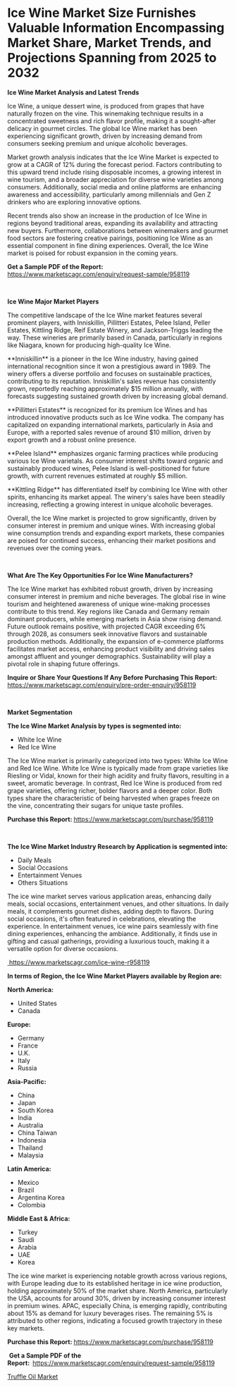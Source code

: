 <p><h1>Ice Wine Market Size Furnishes Valuable Information Encompassing Market Share, Market Trends, and Projections Spanning from 2025 to 2032</h1></p><p><strong>Ice Wine Market Analysis and Latest Trends</strong></p>
<p><p>Ice Wine, a unique dessert wine, is produced from grapes that have naturally frozen on the vine. This winemaking technique results in a concentrated sweetness and rich flavor profile, making it a sought-after delicacy in gourmet circles. The global Ice Wine market has been experiencing significant growth, driven by increasing demand from consumers seeking premium and unique alcoholic beverages. </p><p>Market growth analysis indicates that the Ice Wine Market is expected to grow at a CAGR of 12% during the forecast period. Factors contributing to this upward trend include rising disposable incomes, a growing interest in wine tourism, and a broader appreciation for diverse wine varieties among consumers. Additionally, social media and online platforms are enhancing awareness and accessibility, particularly among millennials and Gen Z drinkers who are exploring innovative options.</p><p>Recent trends also show an increase in the production of Ice Wine in regions beyond traditional areas, expanding its availability and attracting new buyers. Furthermore, collaborations between winemakers and gourmet food sectors are fostering creative pairings, positioning Ice Wine as an essential component in fine dining experiences. Overall, the Ice Wine market is poised for robust expansion in the coming years.</p></p>
<p><strong>Get a Sample PDF of the Report:&nbsp;</strong> <a href="https://www.marketscagr.com/enquiry/request-sample/958119?utm_campaign=2107&utm_medium=2&utm_source=Github&utm_content=ia&utm_term=14022025&utm_id=ice-wine">https://www.marketscagr.com/enquiry/request-sample/958119</a></p>
<p>&nbsp;</p>
<p><strong>Ice Wine Major Market Players</strong></p>
<p><p>The competitive landscape of the Ice Wine market features several prominent players, with Inniskillin, Pillitteri Estates, Pelee Island, Peller Estates, Kittling Ridge, Reif Estate Winery, and Jackson-Triggs leading the way. These wineries are primarily based in Canada, particularly in regions like Niagara, known for producing high-quality Ice Wine.</p><p>**Inniskillin** is a pioneer in the Ice Wine industry, having gained international recognition since it won a prestigious award in 1989. The winery offers a diverse portfolio and focuses on sustainable practices, contributing to its reputation. Inniskillin's sales revenue has consistently grown, reportedly reaching approximately $15 million annually, with forecasts suggesting sustained growth driven by increasing global demand.</p><p>**Pillitteri Estates** is recognized for its premium Ice Wines and has introduced innovative products such as Ice Wine vodka. The company has capitalized on expanding international markets, particularly in Asia and Europe, with a reported sales revenue of around $10 million, driven by export growth and a robust online presence.</p><p>**Pelee Island** emphasizes organic farming practices while producing various Ice Wine varietals. As consumer interest shifts toward organic and sustainably produced wines, Pelee Island is well-positioned for future growth, with current revenues estimated at roughly $5 million.</p><p>**Kittling Ridge** has differentiated itself by combining Ice Wine with other spirits, enhancing its market appeal. The winery's sales have been steadily increasing, reflecting a growing interest in unique alcoholic beverages.</p><p>Overall, the Ice Wine market is projected to grow significantly, driven by consumer interest in premium and unique wines. With increasing global wine consumption trends and expanding export markets, these companies are poised for continued success, enhancing their market positions and revenues over the coming years.</p></p>
<p>&nbsp;</p>
<p><strong>What Are The Key Opportunities For Ice Wine Manufacturers?</strong></p>
<p><p>The Ice Wine market has exhibited robust growth, driven by increasing consumer interest in premium and niche beverages. The global rise in wine tourism and heightened awareness of unique wine-making processes contribute to this trend. Key regions like Canada and Germany remain dominant producers, while emerging markets in Asia show rising demand. Future outlook remains positive, with projected CAGR exceeding 6% through 2028, as consumers seek innovative flavors and sustainable production methods. Additionally, the expansion of e-commerce platforms facilitates market access, enhancing product visibility and driving sales amongst affluent and younger demographics. Sustainability will play a pivotal role in shaping future offerings.</p></p>
<p><strong>Inquire or Share Your Questions If Any Before Purchasing This Report:</strong> <a href="https://www.marketscagr.com/enquiry/pre-order-enquiry/958119?utm_campaign=2107&utm_medium=2&utm_source=Github&utm_content=ia&utm_term=14022025&utm_id=ice-wine">https://www.marketscagr.com/enquiry/pre-order-enquiry/958119</a></p>
<p>&nbsp;</p>
<p><strong>Market Segmentation</strong></p>
<p><strong>The Ice Wine Market Analysis by types is segmented into:</strong></p>
<p><ul><li>White Ice Wine</li><li>Red Ice Wine</li></ul></p>
<p><p>The Ice Wine market is primarily categorized into two types: White Ice Wine and Red Ice Wine. White Ice Wine is typically made from grape varieties like Riesling or Vidal, known for their high acidity and fruity flavors, resulting in a sweet, aromatic beverage. In contrast, Red Ice Wine is produced from red grape varieties, offering richer, bolder flavors and a deeper color. Both types share the characteristic of being harvested when grapes freeze on the vine, concentrating their sugars for unique taste profiles.</p></p>
<p><strong>Purchase this Report:&nbsp;</strong><a href="https://www.marketscagr.com/purchase/958119?utm_campaign=2107&utm_medium=2&utm_source=Github&utm_content=ia&utm_term=14022025&utm_id=ice-wine">https://www.marketscagr.com/purchase/958119</a></p>
<p>&nbsp;</p>
<p><strong>The Ice Wine Market Industry Research by Application is segmented into:</strong></p>
<p><ul><li>Daily Meals</li><li>Social Occasions</li><li>Entertainment Venues</li><li>Others Situations</li></ul></p>
<p><p>The ice wine market serves various application areas, enhancing daily meals, social occasions, entertainment venues, and other situations. In daily meals, it complements gourmet dishes, adding depth to flavors. During social occasions, it's often featured in celebrations, elevating the experience. In entertainment venues, ice wine pairs seamlessly with fine dining experiences, enhancing the ambiance. Additionally, it finds use in gifting and casual gatherings, providing a luxurious touch, making it a versatile option for diverse occasions.</p></p>
<p><a href="https://www.marketscagr.com/ice-wine-r958119?utm_campaign=2107&utm_medium=2&utm_source=Github&utm_content=ia&utm_term=14022025&utm_id=ice-wine">&nbsp;https://www.marketscagr.com/ice-wine-r958119</a></p>
<p><strong>In terms of Region, the Ice Wine Market Players available by Region are:</strong></p>
<p>
    <p> <strong> North America: </strong>
        <ul>
            <li>United States</li>
            <li>Canada</li>
        </ul>
        </p> 
    <p> <strong> Europe: </strong>
        <ul>
            <li>Germany</li>
            <li>France</li>
            <li>U.K.</li>
            <li>Italy</li>
            <li>Russia</li>
        </ul>
        </p> 
    <p> <strong> Asia-Pacific: </strong>
        <ul>
            <li>China</li>
            <li>Japan</li>
            <li>South Korea</li>
            <li>India</li>
            <li>Australia</li>
            <li>China Taiwan</li>
            <li>Indonesia</li>
            <li>Thailand</li>
            <li>Malaysia</li>
        </ul>
        </p> 
    <p> <strong> Latin America: </strong>
        <ul>
            <li>Mexico</li>
            <li>Brazil</li>
            <li>Argentina Korea</li>
            <li>Colombia</li>
        </ul>
        </p> 
    <p> <strong> Middle East & Africa: </strong>
        <ul>
            <li>Turkey</li>
            <li>Saudi</li>
            <li>Arabia</li>
            <li>UAE</li>
            <li>Korea</li>
        </ul>
    </p>
    </p>
<p><p>The ice wine market is experiencing notable growth across various regions, with Europe leading due to its established heritage in ice wine production, holding approximately 50% of the market share. North America, particularly the USA, accounts for around 30%, driven by increasing consumer interest in premium wines. APAC, especially China, is emerging rapidly, contributing about 15% as demand for luxury beverages rises. The remaining 5% is attributed to other regions, indicating a focused growth trajectory in these key markets.</p></p>
<p><strong>Purchase this Report: </strong><a href="https://www.marketscagr.com/purchase/958119?utm_campaign=2107&utm_medium=2&utm_source=Github&utm_content=ia&utm_term=14022025&utm_id=ice-wine">https://www.marketscagr.com/purchase/958119</a></p>
<p>&nbsp;<strong>Get a Sample PDF of the Report:&nbsp;&nbsp;</strong><a href="https://www.marketscagr.com/enquiry/request-sample/958119?utm_campaign=2107&utm_medium=2&utm_source=Github&utm_content=ia&utm_term=14022025&utm_id=ice-wine">https://www.marketscagr.com/enquiry/request-sample/958119</a></p>
<p><strong></strong></p>
<p><p><a href="https://github.com/delindacallegari68/Market-Research-Report-List-1/blob/main/truffle-oil-market.md?utm_campaign=2107&utm_medium=2&utm_source=Github&utm_content=ia&utm_term=14022025&utm_id=ice-wine">Truffle Oil Market</a></p></p>